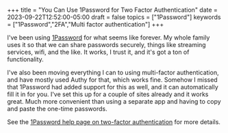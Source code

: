 +++
title =  "You Can Use 1Password for Two Factor Authentication"
date = 2023-09-22T12:52:00-05:00
draft = false
topics = ["1Password"]
keywords = ["1Password","2FA","Multi factor authentication"]
+++

I've been using [1Password](https://1password.com) for what seems like forever. My whole family uses it so that we can share passwords securely, things like streaming services, wifi, and the like. It works, I trust it, and it's got a ton of functionality. 

I've also been moving everything I can to using multi-factor authentication, and have mostly used Authy for that, which works fine. Somehow I missed that 1Password had added support for this as well, and it can automatically fill it in for you. I've set this up for a couple of sites already and it works great. Much more convenient than using a separate app and having to copy and paste the one-time passwords.

See the [1Password help page on two-factor authentication](https://support.1password.com/one-time-passwords/) for more details.

